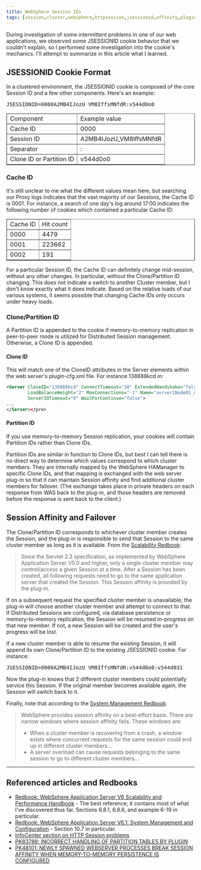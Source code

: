 ```yaml
---
title: WebSphere Session IDs
tags: [session,cluster,websphere,httpsession,jsessionid,affinity,plugin]
---
```

During investigation of some intermittent problems in one of our web applications, we observed some JSESSIONID cookie behavior that we couldn't explain, so I performed some investigation into the cookie's mechanics. I'll attempt to summarize in this article what I learned.

## JSESSIONID Cookie Format

In a clustered environment, the JSESSIONID cookie is composed of the core Session ID and a few other components. Here's an example:

<pre>JSESSIONID=0000A2MB4IJozU_VM8IffsMNfdR:v544d0o0</pre>

<table width="50%" border="1">

<thead>

<tr>

<td>Component</td>

<td>Example value</td>

</tr>

</thead>

<tbody>

<tr>

<td>Cache ID</td>

<td>0000</td>

</tr>

<tr>

<td>Session ID</td>

<td>A2MB4IJozU_VM8IffsMNfdR</td>

</tr>

<tr>

<td>Separator</td>

<td>:</td>

</tr>

<tr>

<td>Clone ID or Partition ID</td>

<td>v544d0o0</td>

</tr>

</tbody>

</table>

### Cache ID

It's still unclear to me what the different values mean here, but searching our Proxy logs indicates that the vast majority of our Sessions, the Cache ID is 0001\. For instance, a search of one day's log around 17:00 indicates the following number of cookies which contained a particular Cache ID:

<table width="50%" border="1">

<thead>

<tr>

<td>Cache ID</td>

<td>Hit count</td>

</tr>

</thead>

<tbody>

<tr>

<td>0000</td>

<td>4479</td>

</tr>

<tr>

<td>0001</td>

<td>223662</td>

</tr>

<tr>

<td>0002</td>

<td>191</td>

</tr>

</tbody>

</table>

For a particular Session ID, the Cache ID can definitely change mid-session, without any other changes. In particular, without the Clone/Partition ID changing. This does not indicate a switch to another Cluster member, but I don't know exactly what it does indicate. Based on the relative loads of our various systems, it seems possible that changing Cache IDs only occurs under heavy loads.

### Clone/Partition ID

A Partition ID is appended to the cookie if memory-to-memory replication in peer-to-peer mode is utilized for Distributed Session management. Otherwise, a Clone ID is appended.

#### Clone ID

This will match one of the CloneID attributes in the Server elements within the web server's plugin-cfg.xml file. For instance 138888kcd in:

```xml
<Server CloneID="138888kcd" ConnectTimeout="10" ExtendedHandshake="false"  
        LoadBalanceWeight="2" MaxConnections="-1" Name="server1Node01_App03"  
        ServerIOTimeout="0" WaitForContinue="false">  
...  
</Server></pre>
```

#### Partition ID

If you use memory-to-memory Session replication, your cookies will contain Partition IDs rather than Clone IDs.

Partition IDs are similar in function to Clone IDs, but best I can tell there is no direct way to determine which values correspond to which cluster members. They are internally mapped by the WebSphere HAManager to specific Clone IDs, and that mapping is exchanged with the web server plug-in so that it can maintain Session affinity and find additional cluster members for failover. (The exchange takes place in private headers on each response from WAS back to the plug-in, and those headers are removed before the response is sent back to the client.)

## Session Affinity and Failover

The Clone/Partition ID corresponds to whichever cluster member creates the Session, and the plug-in is responsible to send that Session to the same cluster member as long as it is available. From the [Scalability Redbook](http://www.redbooks.ibm.com/abstracts/sg246392.html):

> Since the Servlet 2.3 specification, as implemented by WebSphere Application Server V5.0 and higher, only a single cluster member may control/access a given Session at a time. After a Session has been created, all following requests need to go to the same application server that created the Session. This Session affinity is provided by the plug-in.

If on a subsequent request the specified cluster member is unavailable, the plug-in will choose another cluster member and attempt to connect to that. If Distributed Sessions are configured, via database persistence or memory-to-memory replication, the Session will be resumed in-progress on that new member. If not, a new Session will be created and the user's progress will be lost.

If a new cluster member is able to resume the existing Session, it will append its own Clone/Partition ID to the existing JSESSIONID cookie. For instance:

<pre>JSESSIONID=0000A2MB4IJozU_VM8IffsMNfdR:v544d0o0:v544d031</pre>

Now the plug-in knows that 2 different cluster members could potentially service this Session. If the original member becomes available again, the Session will switch back to it.

Finally, note that according to the [System Management Redbook](http://www.redbooks.ibm.com/abstracts/sg247304.html):

> WebSphere provides session affinity on a best-effort basis. There are narrow windows where session affinity fails. These windows are:
> 
> *   When a cluster member is recovering from a crash, a window exists where concurrent requests for the same session could end up in different cluster members...
> *   A server overload can cause requests belonging to the same session to go to different cluster members...

* * *

## Referenced articles and Redbooks

*   [Redbook: WebSphere Application Server V6 Scalability and Performance Handbook](http://www.redbooks.ibm.com/abstracts/sg246392.html) - The best reference; it contains most of what I've discovered thus far. Sections 6.8.1, 6.8.6, and example 6-19 in particular.
*   [Redbook: WebSphere Application Server V6.1: System Management and Configuration](http://www.redbooks.ibm.com/abstracts/sg247304.html) - Section 10.7 in particular.
*   [InfoCenter section on HTTP Session problems](http://publib.boulder.ibm.com/infocenter/wasinfo/v6r1/index.jsp?topic=/com.ibm.websphere.nd.multiplatform.doc/info/ae/ae/rtrb_httpsessprobs.html)
*   [PK83788: INCORRECT HANDLING OF PARTITION TABLES BY PLUGIN](http://www-01.ibm.com/support/docview.wss?uid=swg1PK83788)
*   [PK48101: NEWLY SPAWNED WEBSERVER PROCESSES BREAK SESSION AFFINITY WHEN MEMORY-TO-MEMORY PERSISTENCE IS CONFIGURED](http://www-01.ibm.com/support/docview.wss?rs=180&uid=swg1PK48101)
